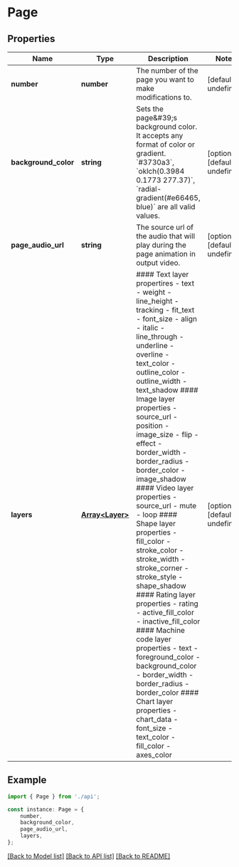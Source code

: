 # Page


## Properties

Name | Type | Description | Notes
------------ | ------------- | ------------- | -------------
**number** | **number** | The number of the page you want to make modifications to.  | [default to undefined]
**background_color** | **string** | Sets the page\&#39;s background color. It accepts any format of color or gradient.  &#x60;#3730a3&#x60;, &#x60;oklch(0.3984 0.1773 277.37)&#x60;, &#x60;radial-gradient(#e66465, blue)&#x60; are all valid values.  | [optional] [default to undefined]
**page_audio_url** | **string** | The source url of the audio that will play during the page animation in output video.  | [optional] [default to undefined]
**layers** | [**Array&lt;Layer&gt;**](Layer.md) | #### Text layer propertires - text - weight - line_height - tracking - fit_text - font_size - align - italic - line_through - underline - overline - text_color - outline_color - outline_width - text_shadow #### Image layer properties - source_url - position - image_size - flip - effect - border_width - border_radius - border_color - image_shadow #### Video layer properties - source_url - mute - loop #### Shape layer properties - fill_color - stroke_color - stroke_width - stroke_corner - stroke_style - shape_shadow #### Rating layer properties - rating - active_fill_color - inactive_fill_color #### Machine code layer properties - text - foreground_color - background_color - border_width - border_radius - border_color #### Chart layer properties - chart_data - font_size - text_color - fill_color - axes_color  | [optional] [default to undefined]

## Example

```typescript
import { Page } from './api';

const instance: Page = {
    number,
    background_color,
    page_audio_url,
    layers,
};
```

[[Back to Model list]](../README.md#documentation-for-models) [[Back to API list]](../README.md#documentation-for-api-endpoints) [[Back to README]](../README.md)

